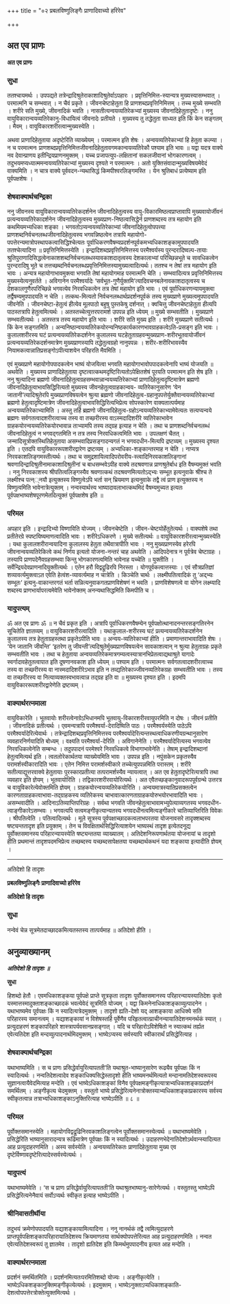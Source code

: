 +++
title = "०२ प्रबलविष्णुलिङ्गैः प्राणादिवाच्यो हरिरेव"

+++


## अत एव प्राणः

**अत एव प्राणः**

### **सुधा**

ततश्चायमर्थः । उपपद्यते तत्रेन्द्रादिश्रुतेराकाशादिश्रुतेर्वाऽपहारः । प्रवृत्तिनिमित्त-स्यान्यत्र मुख्यस्यासम्भवात् । परमात्मनि च सम्भवात् । न चैवं प्रकृते । जीवनचेष्टाहेतुता हि प्राणशब्दप्रवृत्तिनिमित्तम् । तच्च मुख्ये सम्भवति । शरीरे सति मुख्ये, जीवनादिकं भवति । नासतीत्यन्वयव्यतिरेकभ्यां मुख्यस्य जीवनादिहेतुतादृष्टेः । ननु वायुविकारान्वयव्यतिरेकानु-विधायित्वं जीवनादेः प्रतीयते । मुख्यस्य तु तद्धेतुता साध्यत इति किं केन सङ्गतम् । मैवम् । वायुविकारशरीरत्वान्मुख्यस्येति ।

अथवा प्राणादिहेतुताया अदृष्टेरिति व्याख्येयम् । परमात्मन इति शेषः । अन्वयव्यतिरेकाभ्यां हि हेतुता कल्प्या । न च परमात्मनः प्राणशब्दप्रवृत्तिनिमित्तजीवनादिहेतुतावगमकान्वयव्यतिरेकौ पश्याम इति भावः ॥ यद्वा यदत्र वाक्ये नव देवान्प्राणय इतीन्द्रियप्राणनमुक्तम् । यच्च प्रजापत्युप-लक्षितानां सकलजीवानां भोगकारणत्वम् । तदुभयमप्यध्यात्ममन्वयव्यतिरेकाभ्यां मुख्यस्य दृश्यते न परमात्मनः । अतो युक्तिसंवादान्मुख्यविषयमेवेदं वाक्यमिति । न चात्र वाक्ये पूर्ववदन-न्यथासिद्धं किमपीश्वरलिङ्गमस्ति । येन श्रुतिबाधं प्रत्येष्याम इति पूर्वपक्षशेषः ।

### **शेषवाक्यार्थचन्द्रिका**

ननु जीवनस्य वायुविकारान्वयव्यतिरेकदर्शनेन जीवनादिहेतुत्वस्य वायु-विकारमिष्ठत्वप्राप्तावापि मुख्यवायोर्जीवनं प्रत्यन्वयव्यतिरेकादर्शनेन जीवनादिहेतुत्वस्य मुख्यप्राण-निष्ठत्वासिद्धेर्न प्राणशब्दस्य तत्र महायोग इति कथमियमभ्यधिका शङ्का । भगवतोऽप्यन्वयव्यतिरेकाभ्यां जीवनादिहेतुत्वोपपत्त्या प्राणशब्दनिर्वचनलब्धजीवनादिहेतुत्वस्य भगवन्निष्ठत्वेन तत्रापि महायोगो-पपत्तेरन्यमात्रोपस्थापकत्वासिद्धिश्चेत्यतः पूर्वाधिकरणवैषम्यप्रदर्शनपूर्वकमभ्यधिकाशङ्कामुपपादयति ततश्चेत्यादिना ॥ प्रवृत्तिनिमित्तस्येति । इन्द्रादिशब्दप्रवृत्तिनिमित्तस्य परमैश्वर्यस्य पुरन्दरादिष्वल्प-तायाः श्रुतिपुराणादिसिद्धत्वेनाकाशशब्दनिर्वचनलब्धस्यावकाशदातृत्वस्य देशकालाभ्यां परिच्छिन्नभूते च सावधिकत्वेन पुरन्दरादिषु भूते च तत्तच्छब्दनिर्वचनलब्धप्रवृत्तिनिमित्तस्यामुख्यत्वादित्यर्थः। ततश्च न तेषां तत्र महायोग इति भावः । अन्यत्र महायोगाभावमुक्त्वा भगवति तेषां महायोगमाह परमात्मनि चेति । सम्भवादित्यत्र प्रवृत्तिनिमित्तस्य मुख्यस्येत्यनुवर्तते । अविगानेन परमैश्वर्यादेः ‘सर्वभूत-गुणैर्युक्तमि’त्यादिवचनबलेनावकाशदातृत्वस्य च देशकालगुणैरपरिच्छिन्ने भगवत्येव निरवधिकत्वेन तत्र तेषां महायोग इति भावः । एवं पूर्वाधिकरणन्यायमुक्त्वा तर्द्वैषम्यमुपपादयति न चेति । तत्कथ-मित्यतो निर्वचनलब्धार्थप्रदर्शनपूर्वकं तस्य मुख्यप्राणे मुख्यत्वमुपपादयति जीवनेति । जीवनचेष्टा-हेतुत्वं हीत्येव मूलपाठो बहुषु पुस्तकेषु दर्शनात् । क्वचित्तु जीवनचेष्टाहेतुता हीत्यपि पाठस्तत्रापि हेतुत्वमित्यर्थः । अतस्तच्चेत्युत्तरपरामर्श उपपन्न इति ध्येयम् ॥ मुख्ये सम्भवतीति । मुख्यप्राणे सम्भवतीत्यर्थः । अतस्तत्र तस्य महायोग इति भावः । शरीरे सति मुख्य इति । शरीरे मुख्यप्राणे सतीत्यर्थः । किं केन सङ्गतमिति । अन्यनिष्ठान्वयव्यतिरेकयोरन्यनिष्ठकार्यकारणभावग्राहकत्वेऽति-प्रसङ्ग इति भावः । कुलालशरीरस्य घटं प्रत्यन्वयव्यतिरेकदर्शनेन कुलालस्य घटहेतुताग्रहवन्मुख्यप्राण-शरीरभूतवायोर्जीवनं प्रत्यन्वयव्यतिरेकदर्शनमात्रेण मुख्यप्राणस्यापि तद्धेतुत्वग्रहो नानुपपन्नः । शरीर-शरीरिभावस्यैव नियामकत्वान्नातिप्रसङ्गोऽपीत्याशयेन परिहरति मैवमिति ।

एवं मुख्यप्राणे महायोगोपपादकत्वेन भाष्यं योजयित्वा भगवति महायोगाभावोपपादकत्वेनापि भाष्यं योजयति ॥ अथवेति । मुख्यस्य प्राणादिहेतुताया दृष्टत्वात्कथमदृष्टिरित्यतोऽपेक्षितशेषं पूरयति परमात्मन इति शेष इति । ननु श्रुत्यादिना ब्रह्मणो जीवनादिहेतुत्वग्रहसम्भवान्नान्वयव्यतिरेकाभ्यां प्राणादिहेतुत्वदृष्टिमात्रेण ब्रह्मणो जीवनादिहेतुत्वाभावसिद्धिरित्यतो मुख्यस्य जीवनहेतुत्वग्राहकान्वय- व्यतिरेकानुसारेण ‘येन जातानी’त्यादिश्रुतेरपि मुख्यप्राणविषयत्वेन श्रुत्या ब्रह्मणो जीवनादिहेतुत्व-ग्रहानुपपत्तेर्युक्तैवान्वयव्यतिरेकाभ्यां ब्रह्मणो हेतुत्वादृष्टिमात्रेण जीवनादिहेतुत्वाभावसिद्धिरित्यभिप्रेत्य सोपस्कारेण वाक्यतात्पर्यमाह अन्वयव्यतिरेकाभ्यामिति । अस्तु तर्हि ब्रह्मणो जीवनादिहेतुत्व-ग्रहोऽन्वयव्यतिरेकाभ्यामेवेत्यतः सत्यप्यन्वये ब्रह्मणः सर्वगतत्वादशरीरत्वाच्च तस्य वा तच्छरीरस्य वाऽस्मदादिशरीरे व्यतिरेकाभावेन ग्राहकयोरन्वयव्यतिरेकयोरभावान्न ताभ्यामपि तस्य तद्ग्रह इत्याह न चेति । तथा च प्राणशब्दनिर्वचनलब्धं जीवनादिहेतुत्वं न भगवद्गतमिति न तत्र तस्य निरवधिकत्वमिति भावः । उपलक्षणं चैतत् । जन्मादिसूत्रोक्तस्थितिहेतुताया असम्भवादिप्रसङ्गादन्यगतं न भगवदधीन-मित्यपि द्रष्टव्यम् ॥ मुख्यस्य दृश्यत इति । एतदपि वायुविकाररूपशरीरद्वारेण द्रष्टव्यम् । अभ्यधिका-शङ्कान्तरमाह न चेति । नाप्यत्र निरवकाशलिङ्गमस्तीत्यर्थः । तथा च समुद्रशायित्वादिपरोवरीय-स्त्वादिनिरवकाशलिङ्गानां श्रवणादिन्द्रादिश्रुतीनामाकाशादिश्रुतीनां च बाधसम्भवेऽपीह वाक्ये तदश्रवणान्न प्राणश्रुतेर्बाध इति वैषम्यमुक्तं भवति । ननु निरवकाशस्य श्रीपतित्वलिङ्गस्यैव श्रवणात्कथं तदश्रवणमित्यतोऽद्भ्यः सम्भूत इत्यनुवाके श्रीश्च ते लक्ष्मीश्च पत्न््नयौ इत्युक्तस्य विष्णुत्वेऽपि भर्ता सन् भ्रियमाण इत्यनुवाके तद्वै त्वं प्राण इत्युक्तस्य न विष्णुत्वमिति भावेनात्रेत्युक्तम् । नन्वस्यार्थस्य भाष्यादावलाभात्कथमिदं वैषम्यमुच्यत इत्यतः पूर्वपक्षभाष्यशेषपूरणमेतदित्युक्तं पूर्वपक्षशेष इति ॥

### **परिमल**

अपहार इति । इन्द्रादिभ्यो विष्णाविति योज्यम् । जीवनचेष्टेति । जीवन-चेष्टयोर्हेतुतेत्यर्थः । वाक्यशेषे तथा प्रतीतेरग्रे स्पष्टयिष्यमाणत्वादिति भावः । शरीरेऽधिकरणे । मुख्ये सतीत्यर्थः ॥ वायुविकारशरीरत्वान्मुख्यस्येति । यथा कुलालशरीरान्वयादिना कुलालस्य हेतुता तथैवात्रापीति भावः । ननु मुख्यप्राणस्येव हरेरपि जीवनान्वयव्यतिरेकित्वे कथं निर्णय इत्यतो योजना-नन्तरं चाह अथवेति । आदिपदेनात्र न पूर्वत्रेव चेष्टाग्रहः । तस्यापि प्राणपदेनैवग्रहसम्भवा किन्तु भोगकारणत्वमिति भावेनाह यच्चेति ॥ युक्तीति । सर्वेन्द्रियदेवप्राणनादियुक्तीत्यर्थः । एतेन हरौ विद्वद्रूढिरपि निरस्ता । योगपूर्वकत्वात्तस्याः । एवं सौत्रप्रतिज्ञां शव्यावर्त्यमुक्त्वाऽत एवेति हेत्वंश-व्यावर्त्यमाह न चात्रेति । किञ्चेति चार्थः । लक्ष्मीपतित्वादिकं तु ‘अद्भ्यः सम्भूतः’ इत्यनु-वाकान्तरगतं भर्ता सन्नित्यनुवाकगतप्राणविशेषणं न भवति । प्राणविशेषणत्वे वा योगेन लक्ष्म्यादि शब्दस्य प्राणभार्यापरत्वमेवेति भावेनोक्तम् अनन्यथासिद्धमिति किमपीति च ।

### **यादुपत्यम्**

ॐ अत एव प्राणः ॐ ॥ न चैवं प्रकृत इति । अत्रापि पूर्वाधिकरणवैषम्येन पूर्वपक्षोत्थानादनन्तरसङ्गतिरनेन सूचितेति ज्ञातव्यम् ॥ वायुविकारशरीरत्वादिति । यथाकुलाल-शरीरस्य घटं प्रत्यन्वयव्यतिरेकदर्शनेन कुलालस्य तत्र हेतुताग्रहस्तथा प्रकृतेऽपीति भावः ॥ अन्यय-व्यतिरेकाभ्यां हीति । प्रमाणान्तराभावादिति शेषः । ‘येन जातानि जीवन्ति’ ‘इतरेण तु जीवन्ती’त्यदिश्रुतेर्मुख्यप्राणविषयत्वेन सावकाशत्वान् न श्रुत्या हेतुताग्रहः प्रकृते सम्भवतीति भावः । तथा च हेतुताया अन्वयव्यतिरेकमात्रगम्यत्वस्यात्रानभिप्रेतत्वाद्यथाश्रुते यागादेः स्वर्गादावहेतुतत्वापात इति दूषणानवकाश इति ध्येयम् ॥ पश्याम इति । परमात्मनः सर्वगतत्वादशरीरत्वाच्च तस्य वा तच्छरीरस्य वा नास्मदादिशरीरेऽभाव इति न तव्द्यतिरेकाज्जीवनव्यतिरेकग्रहः सम्भवतीति भावः । तस्य वा तच्छरीरस्य वा नित्याव्यक्तस्वभावत्वान्न तद्ग्रह इति वा ॥ मुख्यस्य दृश्यत इति । इदमपि वायुविकाररूपशरीरद्वारेणेति द्रष्टव्यम् ।

### **वाक्यार्थरत्नमाला**

वायुविकारेति । भूतवायोः शरीरत्वेनाग्रेऽभिधानमपि भूतवायु-विकारशरीरवायुपरमिति न दोषः । जीवनं प्रतीति । जीवनादिकं प्रतीत्यर्थः । एवमन्यत्रापि परमैश्वर्या-देरादिष्विति पाठः । परमैश्वर्यस्येति पाठेऽपि परमैश्वर्यादेरित्येवार्थः । तत्रेन्द्रादिशब्दप्रवृत्तिनिमित्तस्य परमैश्वर्यादेरित्यन्तस्थत्वाधिकरणीयग्रन्थानुसारेण व्यवहारनिर्णयादिति बोध्यम् । वक्ष्यति परमैश्वर्या-देरिति । अविगानेनेति । परमैश्वर्यादेरित्यस्य भगवत्येव निरवधिकत्वेनेति सम्बन्धः । तदुपपादनं परमेश्वरे निरवधिकत्वे विभागाभावेनेति । तेषाम् इन्द्रादिशब्दानां हेतुत्वमित्यर्थ इति । त्वतलोरेकार्थतया व्याख्येयमिति भावः । उपपन्न इति । नपुंसकेन प्रकृतस्यैव परामर्शस्वीकारादिति भावः । एतेन निमित्त परामर्शस्वीकारे तच्चेत्युपपन्नमिति परास्तम् । शरीरे सतीत्याद्युत्तरवाक्ये हेतुतायाः पुरस्कारप्रतीत्या तत्परामर्शस्यैव न्यायत्वात् । अत एव हेतुतादृष्टेरित्यत्रापि तथा व्यवहार इति ज्ञेयम् । भूतवायोरिति । तद्विकारशरीरवायोरित्यर्थः । अत एवैतच्छङ्कानुवादरूपपूर्वग्रन्थे उत्तरत्र च वायुविकारेत्येवोक्तमिति ज्ञेयम् । ग्राहकयोरन्वयव्यतिरेकयोरिति । अन्वयमात्रस्यातिप्रसक्तत्वेन कारणताग्राहकत्वाभावा-तद्ग्राहकस्य व्यतिरेकस्य चाभावात्कारणताग्राहकयोरुभयोरभावादिति भावः । असम्भवादीति । आदिनाऽतिव्याप्तिपरिग्रहः । सर्वथा भगवति जीवनहेतुत्वाभावामभ्युपेत्याव्यगतस्य भगवदधीन-त्वाङ्गीकारेऽसम्भवः । भगवत्यपि सत्वमङ्गीकृत्यान्यतस्य भगवदधीनत्वमित्यङ्गीकारे चातिव्याप्तिरिति विवेकः । श्रीपतित्वेति । पतित्वादित्यर्थः । मूले सूत्रस्य पूर्वपक्षाच्छादकत्वलाभपरतया योजनावसरे तादृक्शब्दस्य षष्ट्यन्ततादृश इति प्रयुक्तम् । तेन च विवक्षितार्थसिद्धिरित्याशयेन भाष्यस्थं तादृश इत्येतदनूद्य पूर्वोक्तसमानस्य परिहारन्यायस्येति षष्ट्यन्ततया व्याख्यातम् । अतिदेशनिरूपणार्थतया योजनायां च तादृशो हीति प्रथमान्तं तादृशपदमभिप्रेत्य तच्छब्दस्य यच्छब्दसापेक्षतया यच्छब्दार्थकथनं यदा शङ्काया इत्यादीति ज्ञेयम् ।

------------------------------------------------------------------------

अतिदेशो हि तादृशः

**प्रबलविष्णुलिङ्गैः प्राणादिवाच्यो हरिरेव**

**अतिदेशो हि तादृशः**

### **सुधा**

नन्वेवं चेन्न सूत्रमेतदाच्छादकमित्यतस्तस्य तात्पर्यमाह ॥ अतिदेशो हीति ।

## **अनुव्याख्यानम्**

***अतिदेशो हि तादृशः ॥***

**सुधा**

हिशब्दो हेतौ । एवमधिकाशङ्कया पूर्वपक्षे प्राप्ते सूत्रकृता तादृशः पूर्वोक्तसमानस्य परिहारन्यायस्यातिदेशः कृतो यस्मात्तस्मादुक्ताशङ्काच्छादकं भवत्येवेदं सूत्रमिति योज्यम् । यद्वा किमनेनाधिकाशङ्काव्युत्पादनेन । यथाभाष्यमेव पूर्वपक्षः किं न स्यादित्यत्रेदमुक्तम् । तादृशो ह्यति-देशो यद् आशङ्काया आधिक्ये सति परिहारस्य समानत्वम् । यद्याशङ्कायां न विशेषस्तर्हि पूर्वेणैव परिहृतत्वात्प्राचीनन्यायातिदेशनमनर्थकं स्यात् । प्रत्युदाहरणं शङ्कापरिहारे शास्त्रापर्यवसानप्रसङ्गात् । यदि च परिहारोऽविशेषितो न स्यात्कथं तर्ह्यत एवेत्यतिदेश इति मन्दव्युत्पादनार्थमिदमुक्तम् । भाष्येऽप्यस्य सर्वस्यापि स्वीकारार्थं प्रसिद्धेरित्याह ।

### **शेषवाक्यार्थचन्द्रिका**

यथाभाष्यमिति । स च प्राणः प्रसिद्धेर्वायुरित्यापतती’ति यथाश्रुत-भाष्यानुसारेण रूढ्यैव पूर्वपक्षः किं न स्यादित्यर्थः । नन्वतिदेशत्वादेव शङ्काधिक्यसिद्धेस्तादृशो हीति भाष्यमनर्थमित्यतो मन्दानामतिदेशस्वरूपस्य सुज्ञानत्वायैवेदमित्याह मन्देति । एवं भाष्येऽधिकाशङ्कां विनैव पूर्वपक्षमङ्गीकृत्यात्राभ्यधिकाशङ्काप्रदर्शनं समर्थितम् । अङ्गीकृत्य चेदमुक्तम् । वस्तुतो भाष्ये प्रसिद्धेरित्यनेनात्रोक्तस्याभ्यधिकाशङ्काप्रकारस्य सर्वस्य स्वीकृतत्वान्न तत्राभ्यधिकाशङ्काऽनुक्तिरित्याह भाष्येऽपीति ॥ ८ ॥

### **परिमल**

पूर्वोक्तसमानस्येति । महायोगविद्वद्रूढिनिरवकाशलिङ्गत्वेन पूर्वोक्तसमानस्येत्यर्थः ॥ यथाभाष्यमेवेति । प्रसिद्धेरिति भाष्यानुसारादन्यत्र रूढिमात्रेण पूर्वपक्षः किं न स्यादित्यर्थः । उदाहरणभेदेनातिदेशोऽर्थवान्स्यादित्यत आह प्रत्युदाहरणमिति । अस्य सर्वस्येति । अन्वयव्यतिरेकतः प्राणादिहेतुताया मुख्य एव दृष्टेर्विष्णावदृष्टेरित्यादेस्सर्वस्येत्यर्थः ।

### **यादुपत्यं**

यथाभाष्यमेवेति । ‘स च प्राणः प्रसिद्धेर्वायुरित्यापतती’ति यथाश्रुतभाष्यानु-सारेणेत्यर्थः । वस्तुतस्तु भाष्येऽपि प्रसिद्धेरित्यनेनैवायं सर्वोऽप्यर्थः स्वीकृत इत्याह भाष्येऽपीति ।

### **श्रीनिवासतीर्थीया**

तदुभयं क्रमेणोपपादयति यद्याशङ्कायामित्यादिना । ननु नानर्थकं तद्वै त्वमित्युदाहरणे प्राप्तपूर्वपक्षिशङ्कापरिहारायातिदेशस्य क्रियमाणतया सार्थक्योपपत्तेरित्यत आह प्रत्युदाहरणमिति । नन्वत एवेत्यतिदेशस्वरूपं तु ज्ञातमेव । तादृशो ह्यतिदेश इति किमर्थमुपपादनीय इत्यत आह मन्देति ।

### **वाक्यार्थरत्नमाला**

प्रदर्शनं समर्थितमिति । प्रदर्शनमित्यतःपरमितिशब्दो योज्यः । अङ्गीकृत्येति । भाष्येऽधिकशङ्कानुक्तिमङ्गीकृत्येत्यर्थः । इदमुक्तम् । भाष्येऽनुक्ताऽप्यधिकाशङ्काति-देशत्वोपपत्तेरत्रोक्तेत्युक्तमित्यर्थः ।

